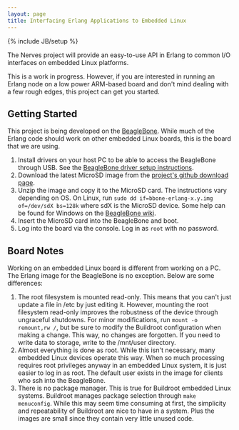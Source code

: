 ```yaml
---
layout: page
title: Interfacing Erlang Applications to Embedded Linux
---
```

{% include JB/setup %}

The Nerves project will provide an easy-to-use API in Erlang to common 
I/O interfaces on embedded Linux platforms.

This is a work in progress. However, if you are interested in running an
Erlang node on a low power ARM-based board and don't mind dealing with a
few rough edges, this project can get you started.

## Getting Started

This project is being developed on the
[BeagleBone](http://beagleboard.org/bone). While much of the Erlang code should
work on other embedded Linux boards, this is the board that we are
using. 

1. Install drivers on your host PC to be able to access the BeagleBone
through USB. See the [BeagleBone driver setup
instructions](http://beagleboard.org/static/beaglebone/a3/README.htm#drivers).
2. Download the latest MicroSD image from the [project's github download
page](https://github.com/nerves-project/bbone-erlang-buildroot/downloads).
3. Unzip the image and copy it to the MicroSD card. The instructions
vary depending on OS. On Linux, run `sudo dd if=bbone-erlang-x.y.img
of=/dev/sdX bs=128k` where sdX is the MicroSD device. Some help can be
found for Windows on the [BeagleBone wiki](http://circuitco.com/support/index.php?title=BeagleBone#Image_Files).
4. Insert the MicroSD card into the BeagleBone and boot.
5. Log into the board via the console. Log in as `root` with no
password.

## Board Notes

Working on an embedded Linux board is different from working on a PC.
The Erlang image for the BeagleBone is no exception. Below are some
differences:

1. The root filesystem is mounted read-only. This means that you can't
just update a file in /etc by just editing it. However, mounting the
root filesystem read-only improves the robustness of the device through
ungraceful shutdowns. For minor modifications, run `mount -o remount,rw
/`, but be sure to modify the Buildroot configuration when making a
change. This way, no changes are forgotten. If you need to write data to
storage, write to the /mnt/user directory.
2. Almost everything is done as root. While this isn't necessary, many
embedded Linux devices operate this way. When so much processing
requires root privileges anyway in an embedded Linux system, it is just
easier to log in as root. The default user exists in the image for
clients who ssh into the BeagleBone.
3. There is no package manager. This is true for Buildroot embedded
Linux systems. Buildroot manages package selection through `make
menuconfig`. While this may seem time consuming at first, the simplicity
and repeatability of Buildroot are nice to have in a system. Plus the
images are small since they contain very little unused code.

